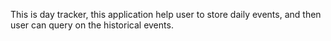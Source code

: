 This is day tracker, this application help user to store daily events, and then user can query on the historical events.